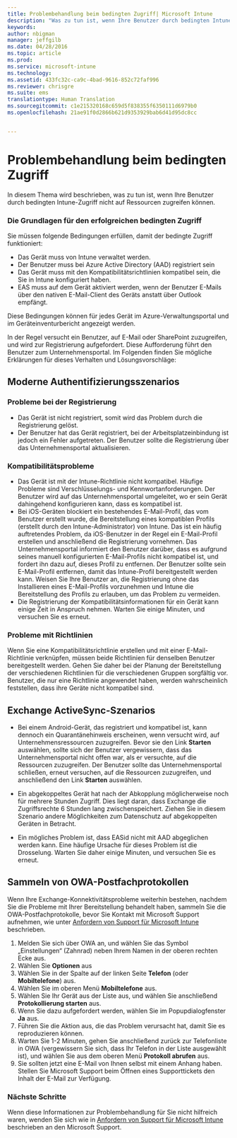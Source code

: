 ```yaml
---
title: Problembehandlung beim bedingten Zugriff| Microsoft Intune
description: "Was zu tun ist, wenn Ihre Benutzer durch bedingten Intune-Zugriff nicht auf Ressourcen zugreifen können."
keywords: 
author: nbigman
manager: jeffgilb
ms.date: 04/28/2016
ms.topic: article
ms.prod: 
ms.service: microsoft-intune
ms.technology: 
ms.assetid: 433fc32c-ca9c-4bad-9616-852c72faf996
ms.reviewer: chrisgre
ms.suite: ems
translationtype: Human Translation
ms.sourcegitcommit: c1e215320168c659d5f838355f6350111d6979b0
ms.openlocfilehash: 21ae91f0d2866b621d9353929bab6d41d95dc8cc


---
```


# Problembehandlung beim bedingten Zugriff

In diesem Thema wird beschrieben, was zu tun ist, wenn Ihre Benutzer durch bedingten Intune-Zugriff nicht auf Ressourcen zugreifen können. 

### Die Grundlagen für den erfolgreichen bedingten Zugriff

Sie müssen folgende Bedingungen erfüllen, damit der bedingte Zugriff funktioniert:

-   Das Gerät muss von Intune verwaltet werden.
-   Der Benutzer muss bei Azure Active Directory (AAD) registriert sein
-   Das Gerät muss mit den Kompatibilitätsrichtlinien kompatibel sein, die Sie in Intune konfiguriert haben. 
-   EAS muss auf dem Gerät aktiviert werden, wenn der Benutzer E-Mails über den nativen E-Mail-Client des Geräts anstatt über Outlook empfängt.

Diese Bedingungen können für jedes Gerät im Azure-Verwaltungsportal und im Geräteinventurbericht angezeigt werden.





In der Regel versucht ein Benutzer, auf E-Mail oder SharePoint zuzugreifen, und wird zur Registrierung aufgefordert. Diese Aufforderung führt den Benutzer zum Unternehmensportal. Im Folgenden finden Sie mögliche Erklärungen für dieses Verhalten und Lösungsvorschläge:

## Moderne Authentifizierungsszenarios

### Probleme bei der Registrierung

 -  Das Gerät ist nicht registriert, somit wird das Problem durch die Registrierung gelöst.
 -  Der Benutzer hat das Gerät registriert, bei der Arbeitsplatzeinbindung ist jedoch ein Fehler aufgetreten. Der Benutzer sollte die Registrierung über das Unternehmensportal aktualisieren. 
 
### Kompatibilitätsprobleme

 -  Das Gerät ist mit der Intune-Richtlinie nicht kompatibel. Häufige Probleme sind Verschlüsselungs- und Kennwortanforderungen. Der Benutzer wird auf das Unternehmensportal umgeleitet, wo er sein Gerät dahingehend konfigurieren kann, dass es kompatibel ist.
 -  Bei iOS-Geräten blockiert ein bestehendes E-Mail-Profil, das vom Benutzer erstellt wurde, die Bereitstellung eines kompatiblen Profils (erstellt durch den Intune-Administrator) von Intune. Das ist ein häufig auftretendes Problem, da iOS-Benutzer in der Regel ein E-Mail-Profil erstellen und anschließend die Registrierung vornehmen. Das Unternehmensportal informiert den Benutzer darüber, dass es aufgrund seines manuell konfigurierten E-Mail-Profils nicht kompatibel ist, und fordert ihn dazu auf, dieses Profil zu entfernen. Der Benutzer sollte sein E-Mail-Profil entfernen, damit das Intune-Profil bereitgestellt werden kann. Weisen Sie Ihre Benutzer an, die Registrierung ohne das Installieren eines E-Mail-Profils vorzunehmen und Intune die Bereitstellung des Profils zu erlauben, um das Problem zu vermeiden.  
 -  Die Registrierung der Kompatibilitätsinformationen für ein Gerät kann einige Zeit in Anspruch nehmen. Warten Sie einige Minuten, und versuchen Sie es erneut.

### Probleme mit Richtlinien

Wenn Sie eine Kompatibilitätsrichtlinie erstellen und mit einer E-Mail-Richtlinie verknüpfen, müssen beide Richtlinien für denselben Benutzer bereitgestellt werden. Gehen Sie daher bei der Planung der Bereitstellung der verschiedenen Richtlinien für die verschiedenen Gruppen sorgfältig vor. Benutzer, die nur eine Richtlinie angewendet haben, werden wahrscheinlich feststellen, dass ihre Geräte nicht kompatibel sind.


## Exchange ActiveSync-Szenarios


- Bei einem Android-Gerät, das registriert und kompatibel ist, kann dennoch ein Quarantänehinweis erscheinen, wenn versucht wird, auf Unternehmensressourcen zuzugreifen. Bevor sie den Link **Starten** auswählen, sollte sich der Benutzer vergewissern, dass das Unternehmensportal nicht offen war, als er versuchte, auf die Ressourcen zuzugreifen. Der Benutzer sollte das Unternehmensportal schließen, erneut versuchen, auf die Ressourcen zuzugreifen, und anschließend den Link **Starten** auswählen.

- Ein abgekoppeltes Gerät hat nach der Abkopplung möglicherweise noch für mehrere Stunden Zugriff. Dies liegt daran, dass Exchange die Zugriffsrechte 6 Stunden lang zwischenspeichert. Ziehen Sie in diesem Szenario andere Möglichkeiten zum Datenschutz auf abgekoppelten Geräten in Betracht.
- Ein mögliches Problem ist, dass EASid nicht mit AAD abgeglichen werden kann. Eine häufige Ursache für dieses Problem ist die Drosselung. Warten Sie daher einige Minuten, und versuchen Sie es erneut. 

## Sammeln von OWA-Postfachprotokollen

Wenn Ihre Exchange-Konnektivitätsprobleme weiterhin bestehen, nachdem Sie die Probleme mit Ihrer Bereitstellung behandelt haben, sammeln Sie die OWA-Postfachprotokolle, bevor Sie Kontakt mit Microsoft Support aufnehmen, wie unter [Anfordern von Support für Microsoft Intune](how-to-get-support-for-microsoft-intune.md) beschrieben.

1. Melden Sie sich über OWA an, und wählen Sie das Symbol „Einstellungen“ (Zahnrad) neben Ihrem Namen in der oberen rechten Ecke aus. 
2. Wählen Sie **Optionen** aus
3. Wählen Sie in der Spalte auf der linken Seite **Telefon** (oder **Mobiltelefone**) aus.
4. Wählen Sie im oberen Menü **Mobiltelefone** aus. 
5. Wählen Sie Ihr Gerät aus der Liste aus, und wählen Sie anschließend **Protokollierung starten** aus. 
6. Wenn Sie dazu aufgefordert werden, wählen Sie im Popupdialogfenster **Ja** aus. 
7. Führen Sie die Aktion aus, die das Problem verursacht hat, damit Sie es reproduzieren können. 
8. Warten Sie 1-2 Minuten, gehen Sie anschließend zurück zur Telefonliste in OWA (vergewissern Sie sich, dass Ihr Telefon in der Liste ausgewählt ist), und wählen Sie aus dem oberen Menü **Protokoll abrufen** aus. 
9. Sie sollten jetzt eine E-Mail von Ihnen selbst mit einem Anhang haben. Stellen Sie Microsoft Support beim Öffnen eines Supporttickets den Inhalt der E-Mail zur Verfügung.


### Nächste Schritte
Wenn diese Informationen zur Problembehandlung für Sie nicht hilfreich waren, wenden Sie sich wie in [Anfordern von Support für Microsoft Intune](how-to-get-support-for-microsoft-intune.md) beschrieben an den Microsoft Support.



<!--HONumber=Jul16_HO3-->


